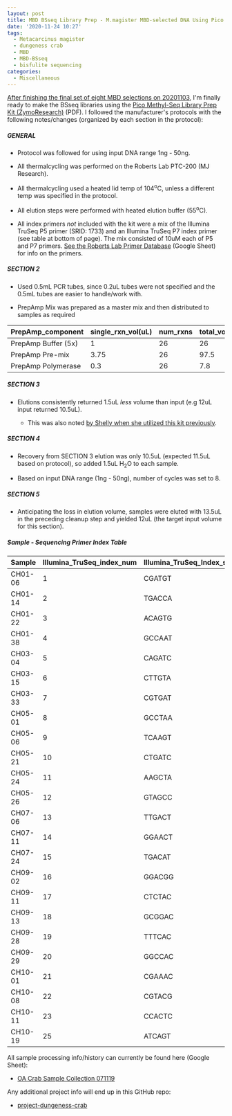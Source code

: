 ```yaml
---
layout: post
title: MBD BSseq Library Prep - M.magister MBD-selected DNA Using Pico Methyl-Seq Kit
date: '2020-11-24 10:27'
tags:
  - Metacarcinus magister
  - dungeness crab
  - MBD
  - MBD-BSseq
  - bisfulite sequencing
categories:
  - Miscellaneous
---
```

[After finishing the final set of eight MBD selections on 20201103](https://robertslab.github.io/sams-notebook/2020/11/03/MBD-Selection-M.magister-Sheared-Gill-gDNA-16-of-24-Samples-Set-3-of-3.html), I'm finally ready to make the BSseq libraries using the [Pico Methyl-Seq Library Prep Kit (ZymoResearch)](https://github.com/RobertsLab/resources/blob/master/protocols/Commercial_Protocols/ZymoResearch_PicoMethylseq.pdf) (PDF). I followed the manufacturer's protocols with the following notes/changes (organized by each section in the protocol):

##### GENERAL

- Protocol was followed for using input DNA range 1ng - 50ng.

- All thermalcycling was performed on the Roberts Lab PTC-200 (MJ Research).

- All thermalcycling used a heated lid temp of 104<sup>o</sup>C, unless a different temp was specified in the protocol.

- All elution steps were performed with heated elution buffer (55<sup>o</sup>C).

- All index primers _not_ included with the kit were a mix of the Illumina TruSeq P5 primer (SRID: 1733) and an Illumina TruSeq P7 index primer (see table at bottom of page). The mix consisted of 10uM each of P5 and P7 primers. [See the Roberts Lab Primer Database](https://docs.google.com/spreadsheets/d/14m2kkFhxcoKWWIGoAD_7VOVsAg9wilME2UcSLqfnqLI/edit?usp=sharing) (Google Sheet) for info on the primers.

##### SECTION 2

- Used 0.5mL PCR tubes, since 0.2uL tubes were not specified and the 0.5mL tubes are easier to handle/work with.

- PrepAmp Mix was prepared as a master mix and then distributed to samples as required

| PrepAmp_component   | single_rxn_vol(uL) | num_rxns | total_vol(uL) |
|---------------------|--------------------|----------|---------------|
| PrepAmp Buffer (5x) | 1                  | 26       | 26            |
| PrepAmp Pre-mix     | 3.75               | 26       | 97.5          |
| PrepAmp Polymerase  | 0.3                | 26       | 7.8           |

##### SECTION 3

- Elutions consistently returned 1.5uL _less_ volume than input (e.g 12uL input returned 10.5uL).

  - This was also noted [by Shelly when she utilized this kit previously](https://shellytrigg.github.io/122th-post/).

##### SECTION 4

- Recovery from SECTION 3 elution was only 10.5uL (expected 11.5uL based on protocol), so added 1.5uL H<sub>2</sub>O to each sample.

- Based on input DNA range (1ng - 50ng), number of cycles was set to 8.

##### SECTION 5

- Anticipating the loss in elution volume, samples were eluted with 13.5uL in the preceding cleanup step and yielded 12uL (the target input volume for this section).



##### Sample - Sequencing Primer Index Table

| Sample  | Illumina_TruSeq_index_num | Illumina_TruSeq_Index_seq | SRID/ZymoID |
|---------|---------------------------|---------------------------|-------------|
| CH01-06 | 1                         | CGATGT                    | 1732        |
| CH01-14 | 2                         | TGACCA                    | A           |
| CH01-22 | 3                         | ACAGTG                    | 1731        |
| CH01-38 | 4                         | GCCAAT                    | B           |
| CH03-04 | 5                         | CAGATC                    | C           |
| CH03-15 | 6                         | CTTGTA                    | D           |
| CH03-33 | 7                         | CGTGAT                    | E           |
| CH05-01 | 8                         | GCCTAA                    | 1730        |
| CH05-06 | 9                         | TCAAGT                    | 1729        |
| CH05-21 | 10                        | CTGATC                    | 1728        |
| CH05-24 | 11                        | AAGCTA                    | 1727        |
| CH05-26 | 12                        | GTAGCC                    | F           |
| CH07-06 | 13                        | TTGACT                    | 1726        |
| CH07-11 | 14                        | GGAACT                    | 1725        |
| CH07-24 | 15                        | TGACAT                    | 1724        |
| CH09-02 | 16                        | GGACGG                    | 1723        |
| CH09-11 | 17                        | CTCTAC                    | 1722        |
| CH09-13 | 18                        | GCGGAC                    | 1721        |
| CH09-28 | 19                        | TTTCAC                    | 1720        |
| CH09-29 | 20                        | GGCCAC                    | 1719        |
| CH10-01 | 21                        | CGAAAC                    | 1718        |
| CH10-08 | 22                        | CGTACG                    | 1717        |
| CH10-11 | 23                        | CCACTC                    | 1805        |
| CH10-19 | 25                        | ATCAGT                    | 1804        |

All sample processing info/history can currently be found here (Google Sheet):

- [OA Crab Sample Collection 071119](https://docs.google.com/spreadsheets/d/1ym0XnYVts98tIUCn0kIaU6VuvqxzV7LoSx9RHwLdiIs/edit?usp=sharing)

Any additional project info will end up in this GitHub repo:

- [project-dungeness-crab](https://github.com/RobertsLab/project-dungeness-crab)
